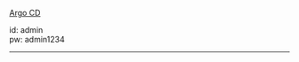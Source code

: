 

[Argo CD](https://a577e3a63b24b43dfbed4378fb256d70-1099144423.us-west-2.elb.amazonaws.com/applications)

id: admin <br>
pw: admin1234


---

